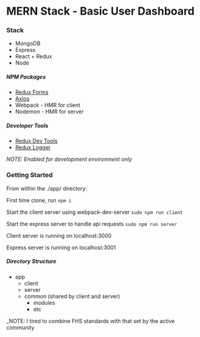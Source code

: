 # MERN Stack - Basic User Dashboard

### Stack
* MongoDB
* Express
* React + Redux
* Node


##### NPM Packages
* [Redux Forms](https://redux-form.com/)
* [Axios](https://github.com/axios/axios)
* Webpack - HMR for client
* Nodemon - HMR for server

##### Developer Tools
* [Redux Dev Tools](https://github.com/gaearon/redux-devtools)
* [Redux Logger](https://github.com/evgenyrodionov/redux-logger)

_NOTE: Enabled for development environment only_


### Getting Started

From within the ./app/ directory:

First time clone, run `npm i`

Start the client server using webpack-dev-server `sudo npm run client`

Start the express server to handle api requests `sudo npm run server`

Client server is running on localhost:3000

Express server is running on localhost:3001

##### Directory Structure

* app
  * client
  * server
  * common (shared by client and server)
  	* modules
  	* etc

_NOTE: I tired to combine FHS standards with that set by the active community